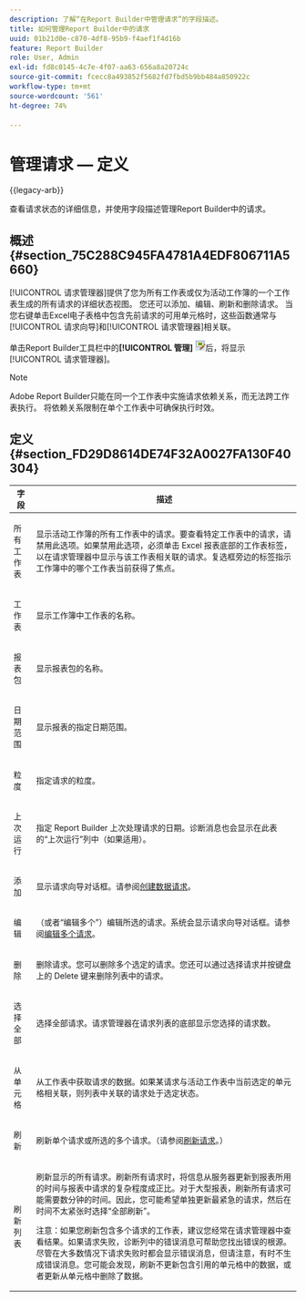 ```yaml
---
description: 了解“在Report Builder中管理请求”的字段描述。
title: 如何管理Report Builder中的请求
uuid: 01b21d0e-c870-4df8-95b9-f4aef1f4d16b
feature: Report Builder
role: User, Admin
exl-id: fd8c0145-4c7e-4f07-aa63-656a8a20724c
source-git-commit: fcecc8a493852f5682fd7fbd5b9bb484a850922c
workflow-type: tm+mt
source-wordcount: '561'
ht-degree: 74%

---
```


# 管理请求 — 定义

{{legacy-arb}}

查看请求状态的详细信息，并使用字段描述管理Report Builder中的请求。

## 概述 {#section_75C288C945FA4781A4EDF806711A5660}

[!UICONTROL 请求管理器]提供了您为所有工作表或仅为活动工作簿的一个工作表生成的所有请求的详细状态视图。 您还可以添加、编辑、刷新和删除请求。 当您右键单击Excel电子表格中包含先前请求的可用单元格时，这些函数通常与[!UICONTROL 请求向导]和[!UICONTROL 请求管理器]相关联。

单击Report Builder工具栏中的&#x200B;**[!UICONTROL 管理]** ![](assets/edit_request.gif)后，将显示[!UICONTROL 请求管理器]。

>[!NOTE]
>
>Adobe Report Builder只能在同一个工作表中实施请求依赖关系，而无法跨工作表执行。 将依赖关系限制在单个工作表中可确保执行时效。

## 定义 {#section_FD29D8614DE74F32A0027FA130F40304}

<table id="table_0880204181074BDBBA37E3DF2972A672"> 
 <thead> 
  <tr> 
   <th colname="col1" class="entry"> 字段 </th> 
   <th colname="col2" class="entry"> 描述 </th> 
  </tr> 
 </thead>
 <tbody> 
  <tr> 
   <td colname="col1"> <p>所有工作表 </p> </td> 
   <td colname="col2"> <p>显示活动工作簿的所有工作表中的请求。要查看特定工作表中的请求，请禁用此选项。如果禁用此选项，必须单击 Excel 报表底部的工作表标签，以在<span class="wintitle">请求管理器</span>中显示与该工作表相关联的请求。复选框旁边的标签指示工作簿中的哪个工作表当前获得了焦点。 </p> </td> 
  </tr> 
  <tr> 
   <td colname="col1"> <p>工作表 </p> </td> 
   <td colname="col2"> <p>显示工作簿中工作表的名称。 </p> </td> 
  </tr> 
  <tr> 
   <td colname="col1"> <p>报表包 </p> </td> 
   <td colname="col2"> <p>显示报表包的名称。 </p> </td> 
  </tr> 
  <tr> 
   <td colname="col1"> <p>日期范围 </p> </td> 
   <td colname="col2"> <p>显示报表的指定日期范围。 </p> </td> 
  </tr> 
  <tr> 
   <td colname="col1"> <p>粒度 </p> </td> 
   <td colname="col2"> <p>指定请求的粒度。 </p> </td> 
  </tr> 
  <tr> 
   <td colname="col1"> <p> 上次运行 </p> </td> 
   <td colname="col2"> <p>指定 Report Builder 上次处理请求的日期。诊断消息也会显示在此表的“<span class="wintitle">上次运行</span>”列中（如果适用）。 </p> </td> 
  </tr> 
  <tr> 
   <td colname="col1"> <p>添加 </p> </td> 
   <td colname="col2"> <p>显示请求向导对话框。请参阅<a href="/help/analyze/legacy-report-builder/data-requests/t-create-a-data-request.md"   >创建数据请求</a>。 </p> </td> 
  </tr> 
  <tr> 
   <td colname="col1"> <p>编辑 </p> </td> 
   <td colname="col2"> <p> （或者“编辑多个”）编辑所选的请求。系统会显示<span class="wintitle">请求向导</span>对话框。请参阅<a href="/help/analyze/legacy-report-builder/manage-requests/t-edit-multiple-requests.md"   >编辑多个请求</a>。 </p> </td> 
  </tr> 
  <tr> 
   <td colname="col1"> <p>删除 </p> </td> 
   <td colname="col2"> <p>删除请求。您可以删除多个选定的请求。您还可以通过选择请求并按键盘上的 Delete 键来删除列表中的请求。 </p> </td> 
  </tr> 
  <tr> 
   <td colname="col1"> <p> 选择全部 </p> </td> 
   <td colname="col2"> <p>选择全部请求。<span class="wintitle">请求管理器</span>在请求列表的底部显示您选择的请求数。 </p> </td> 
  </tr> 
  <tr> 
   <td colname="col1"> <p>从单元格 </p> </td> 
   <td colname="col2"> <p>从工作表中获取请求的数据。如果某请求与活动工作表中当前选定的单元格相关联，则列表中关联的请求处于选定状态。 </p> </td> 
  </tr> 
  <tr> 
   <td colname="col1"> <p> 刷新 </p> </td> 
   <td colname="col2"> <p>刷新单个请求或所选的多个请求。（请参阅<a href="/help/analyze/legacy-report-builder/manage-requests/t-refresh-a-request.md"   >刷新请求</a>。） </p> </td> 
  </tr> 
  <tr> 
   <td colname="col1"> <p>刷新列表 </p> </td> 
   <td colname="col2"> <p>刷新显示的所有请求。刷新所有请求时，将信息从服务器更新到报表所用的时间与报表中请求的复杂程度成正比。对于大型报表，刷新所有请求可能需要数分钟的时间。因此，您可能希望单独更新最紧急的请求，然后在时间不太紧张时选择“<span class="wintitle">全部刷新</span>”。 </p> <p> <p>注意：如果您刷新包含多个请求的工作表，建议您经常在<span class="wintitle">请求管理器</span>中查看结果。如果请求失败，诊断列中的错误消息可帮助您找出错误的根源。尽管在大多数情况下请求失败时都会显示错误消息，但请注意，有时不生成错误消息。您可能会发现，刷新不更新包含引用的单元格中的数据，或者更新从单元格中删除了数据。 </p> </p> </td> 
  </tr> 
 </tbody> 
</table>
